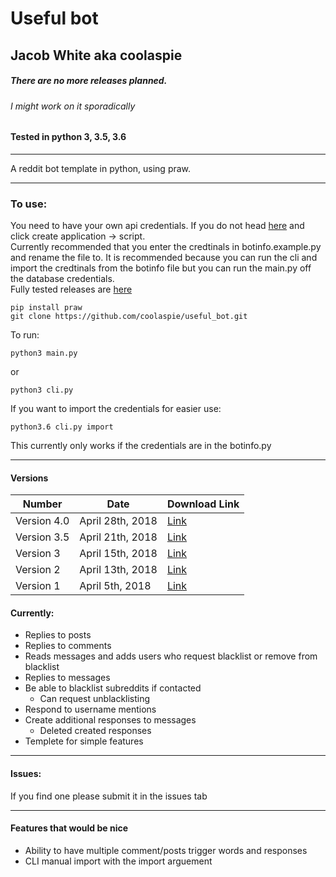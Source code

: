 # Useful bot
## Jacob White aka coolaspie

##### There are no more releases planned.
###### I might work on it sporadically  

#### Tested in python 3, 3.5, 3.6
---
A reddit bot template in python, using praw.  

---------


### To use:
You need to have your own api credentials. If you do not head [here](https://www.reddit.com/prefs/apps "reddit apps") and click create application -> script.  
Currently recommended that you enter the credtinals in botinfo.example.py and rename the file to. It is recommended because you can run the cli and import the credtinals from the botinfo file but you can run the main.py off the database credentials.  
Fully tested releases are [here](https://github.com/coolaspie/useful_bot/releases "useful bot releases")   
``` 
pip install praw  
git clone https://github.com/coolaspie/useful_bot.git  
```

To run:  
```    
python3 main.py
```
or
```
python3 cli.py
```
If you want to import the credentials for easier use:
```
python3.6 cli.py import
```
This currently only works if the credentials are in the botinfo.py 

---
#### Versions


Number | Date | Download Link
---|---|---
Version 4.0 | April 28th, 2018 | [Link](https://github.com/coolaspie/useful_bot/releases/download/v4.0/useful_bot.zip)
Version 3.5 | April 21th, 2018 | [Link](https://github.com/coolaspie/useful_bot/releases/download/v3.4/useful_bot-master.zip)
Version 3 | April 15th, 2018 | [Link](https://github.com/coolaspie/useful_bot/releases/download/V3/useful_bot-master.zip)
Version 2 | April 13th, 2018 | [Link](https://github.com/coolaspie/useful_bot/releases/download/v2.0/useful_bot.zip)
Version 1 | April 5th, 2018 | [Link](https://github.com/coolaspie/useful_bot/releases/tag/v1.0)


#### Currently:
* Replies to posts
* Replies to comments
* Reads messages and adds users who request blacklist or remove from blacklist
* Replies to messages
* Be able to blacklist subreddits if contacted
  * Can request unblacklisting
*  Respond to username mentions
* Create additional responses to messages
    * Deleted created responses
* Templete for simple features

---

#### Issues:

If you find one please submit it in the issues tab

---
#### Features that would be nice
* Ability to have multiple comment/posts trigger words and responses
* CLI manual import with the import arguement
